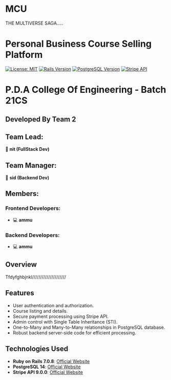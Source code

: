 # MCU
THE MULTIVERSE SAGA.....


# Personal Business Course Selling Platform

[![License: MIT](https://img.shields.io/badge/License-MIT-yellow.svg)](https://opensource.org/licenses/MIT)
[![Rails Version](https://img.shields.io/badge/Rails-7.0.8-red.svg)](https://rubyonrails.org/)
[![PostgreSQL Version](https://img.shields.io/badge/PostgreSQL-14.10-blue.svg)](https://www.postgresql.org/)
[![Stripe API](https://img.shields.io/badge/Stripe%20API-9.0.0-green.svg)](https://stripe.com/)

# P.D.A College Of Engineering - Batch 21CS

## Developed By Team 2

## Team Lead:

🚀 **nit (FullStack Dev)**

## Team Manager:

🎨 **sid (Backend Dev)**

## Members:

### Frontend Developers:

- 💻 **ammu**

### Backend Developers:

- 💻 **ammu**

## Overview

Tfdyfghbjnkl/////////////////////

## Features

- User authentication and authorization.
- Course listing and details.
- Secure payment processing using Stripe API.
- Admin control with Single Table Inheritance (STI).
- One-to-Many and Many-to-Many relationships in PostgreSQL database.
- Robust backend server-side code for efficient processing.

## Technologies Used

- **Ruby on Rails 7.0.8**: [Official Website](https://rubyonrails.org/)
- **PostgreSQL 14**: [Official Website](https://www.postgresql.org/)
- **Stripe API 9.0.0**: [Official Website](https://stripe.com/)
